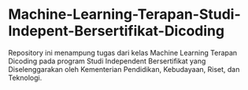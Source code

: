 # Machine-Learning-Terapan-Studi-Indepent-Bersertifikat-Dicoding
Repository ini menampung tugas dari kelas Machine Learning Terapan Dicoding pada program Studi Independent Bersertifikat yang Diselenggarakan oleh Kementerian Pendidikan, Kebudayaan, Riset, dan Teknologi.
